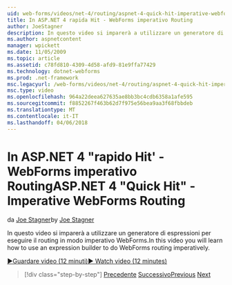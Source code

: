 ```yaml
---
uid: web-forms/videos/net-4/routing/aspnet-4-quick-hit-imperative-webforms-routing
title: In ASP.NET 4 rapida Hit - WebForms imperativo Routing
author: JoeStagner
description: In questo video si imparerà a utilizzare un generatore di espressioni per eseguire il routing in modo imperativo WebForms.
ms.author: aspnetcontent
manager: wpickett
ms.date: 11/05/2009
ms.topic: article
ms.assetid: c78fd810-4309-4d58-afd9-81e9ffa77429
ms.technology: dotnet-webforms
ms.prod: .net-framework
msc.legacyurl: /web-forms/videos/net-4/routing/aspnet-4-quick-hit-imperative-webforms-routing
msc.type: video
ms.openlocfilehash: 964a22deea627635ae8bb3bc4cdb6358a1afe595
ms.sourcegitcommit: f8852267f463b62d7f975e56bea9aa3f68fbbdeb
ms.translationtype: MT
ms.contentlocale: it-IT
ms.lasthandoff: 04/06/2018
---
```

<a name="aspnet-4-quick-hit---imperative-webforms-routing"></a><span data-ttu-id="cbb99-103">In ASP.NET 4 "rapido Hit' - WebForms imperativo Routing</span><span class="sxs-lookup"><span data-stu-id="cbb99-103">ASP.NET 4 "Quick Hit" - Imperative WebForms Routing</span></span>
====================
<span data-ttu-id="cbb99-104">da [Joe Stagner](https://github.com/JoeStagner)</span><span class="sxs-lookup"><span data-stu-id="cbb99-104">by [Joe Stagner](https://github.com/JoeStagner)</span></span>

<span data-ttu-id="cbb99-105">In questo video si imparerà a utilizzare un generatore di espressioni per eseguire il routing in modo imperativo WebForms.</span><span class="sxs-lookup"><span data-stu-id="cbb99-105">In this video you will learn how to use an expression builder to do WebForms routing imperatively.</span></span> 

[<span data-ttu-id="cbb99-106">&#9654;Guardare video (12 minuti)</span><span class="sxs-lookup"><span data-stu-id="cbb99-106">&#9654; Watch video (12 minutes)</span></span>](https://channel9.msdn.com/Blogs/ASP-NET-Site-Videos/aspnet-4-quick-hit-imperative-webforms-routing)

> [!div class="step-by-step"]
> <span data-ttu-id="cbb99-107">[Precedente](aspnet-4-quick-hit-permanent-redirect.md)
> [Successivo](aspnet-4-quick-hit-declarative-webforms-routing.md)</span><span class="sxs-lookup"><span data-stu-id="cbb99-107">[Previous](aspnet-4-quick-hit-permanent-redirect.md)
[Next](aspnet-4-quick-hit-declarative-webforms-routing.md)</span></span>
